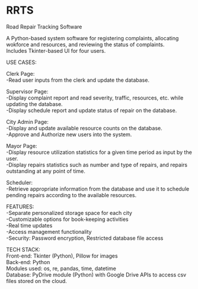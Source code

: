 # RRTS
Road Repair Tracking Software

A Python-based system software for registering complaints, allocating wokforce and resources, and reviewing the status of complaints.<br>
Includes Tkinter-based UI for four users.

USE CASES:

Clerk Page:<br>
-Read user inputs from the clerk and update the database.

Supervisor Page:<br>
-Display complaint report and read severity, traffic, resources, etc. while updating the database.<br>
-Display schedule report and update status of repair on the database.

City Admin Page:<br>
-Display and update available resource counts on the database.<br>
-Approve and Authorize new users into the system.

Mayor Page:<br>
-Display resource utilization statistics for a given time period as input by the user.<br>
-Display repairs statistics such as number and type of repairs, and repairs outstanding at any point of time.<br>

Scheduler:<br>
-Retrieve appropriate information from the database and use it to schedule pending repairs according to the available resources.<br>


FEATURES:<br>
-Separate personalized storage space for each city<br>
-Customizable options for book-keeping activities<br>
-Real time updates<br>
-Access management functionality<br>
-Security: Password encryption, Restricted database file access<br>

TECH STACK:<br>
Front-end: Tkinter (Python), Pillow for images<br>
Back-end: Python<br>
Modules used: os, re, pandas, time, datetime<br>
Database: PyDrive module (Python) with Google Drive APIs to access csv files stored on the cloud.<br>
